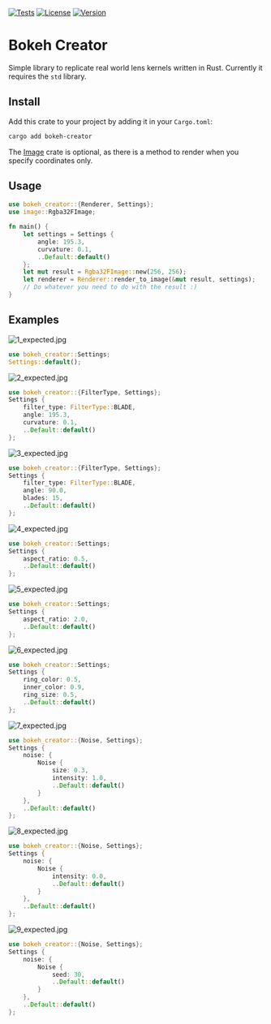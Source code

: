 [![Tests](https://ci.codeberg.org/api/badges/15491/status.svg)](https://ci.codeberg.org/repos/15491)
[![License](https://img.shields.io/crates/l/bokeh-creator)](https://crates.io/crates/bokeh-creator) 
[![Version](https://img.shields.io/crates/v/bokeh-creator)](https://crates.io/crates/bokeh-creator) 


# Bokeh Creator

Simple library to replicate real world lens kernels written in Rust. Currently it requires the `std` library.

## Install
Add this crate to your project by adding it in your `Cargo.toml`:
```bash
cargo add bokeh-creator
```

The [Image](https://crates.io/crates/image) crate is optional, as there is a method to render when you specify coordinates only.


## Usage

```rust
use bokeh_creator::{Renderer, Settings};
use image::Rgba32FImage;

fn main() {
    let settings = Settings {
        angle: 195.3,
        curvature: 0.1,
        ..Default::default()
    };
    let mut result = Rgba32FImage::new(256, 256);
    let renderer = Renderer::render_to_image(&mut result, settings);
    // Do whatever you need to do with the result :)
}
```


## Examples

![1_expected.jpg](https://codeberg.org/gillesvink/bokeh-creator/raw/branch/main/test/images/1_expected.jpg) 
```rust
use bokeh_creator::Settings;
Settings::default();
```

![2_expected.jpg](https://codeberg.org/gillesvink/bokeh-creator/raw/branch/main/test/images/2_expected.jpg) 
```rust
use bokeh_creator::{FilterType, Settings};
Settings {
    filter_type: FilterType::BLADE,
    angle: 195.3,
    curvature: 0.1,
    ..Default::default()
};
```

![3_expected.jpg](https://codeberg.org/gillesvink/bokeh-creator/raw/branch/main/test/images/3_expected.jpg) 
```rust
use bokeh_creator::{FilterType, Settings};
Settings {
    filter_type: FilterType::BLADE,
    angle: 90.0,
    blades: 15,
    ..Default::default()
};
```


![4_expected.jpg](https://codeberg.org/gillesvink/bokeh-creator/raw/branch/main/test/images/4_expected.jpg) 
```rust
use bokeh_creator::Settings;
Settings {
    aspect_ratio: 0.5,
    ..Default::default()
};
```

![5_expected.jpg](https://codeberg.org/gillesvink/bokeh-creator/raw/branch/main/test/images/5_expected.jpg) 
```rust
use bokeh_creator::Settings;
Settings {
    aspect_ratio: 2.0,
    ..Default::default()
};
```

![6_expected.jpg](https://codeberg.org/gillesvink/bokeh-creator/raw/branch/main/test/images/6_expected.jpg) 
```rust
use bokeh_creator::Settings;
Settings {
    ring_color: 0.5,
    inner_color: 0.9,
    ring_size: 0.5,
    ..Default::default()
};
```

![7_expected.jpg](https://codeberg.org/gillesvink/bokeh-creator/raw/branch/main/test/images/7_expected.jpg) 
```rust
use bokeh_creator::{Noise, Settings};
Settings {
    noise: {
        Noise { 
            size: 0.3, 
            intensity: 1.0, 
            ..Default::default()
        }
    },
    ..Default::default()
};
```

![8_expected.jpg](https://codeberg.org/gillesvink/bokeh-creator/raw/branch/main/test/images/8_expected.jpg) 
```rust
use bokeh_creator::{Noise, Settings};
Settings {
    noise: {
        Noise { 
            intensity: 0.0, 
            ..Default::default()
        }
    },
    ..Default::default()
};
```

![9_expected.jpg](https://codeberg.org/gillesvink/bokeh-creator/raw/branch/main/test/images/9_expected.jpg) 
```rust
use bokeh_creator::{Noise, Settings};
Settings {
    noise: {
        Noise { 
            seed: 30, 
            ..Default::default()
        }
    },
    ..Default::default()
};
```
